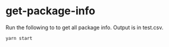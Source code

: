 # get-package-info

Run the following to to get all package info. Output is in test.csv.

```bash
yarn start
```
